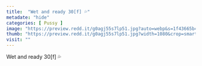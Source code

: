 ```yaml
---
title:  "Wet and ready 30[f] 💦"
metadate: "hide"
categories: [ Pussy ]
image: "https://preview.redd.it/g0agj55s7lp51.jpg?auto=webp&s=1f43665b43f4e4f4dbf905e174c8ee2f269d0b20"
thumb: "https://preview.redd.it/g0agj55s7lp51.jpg?width=1080&crop=smart&auto=webp&s=612f79c0c053b7895ce86072f6daaf7e2a80c47c"
visit: ""
---
```

Wet and ready 30[f] 💦
